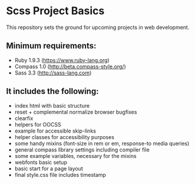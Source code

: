 Scss Project Basics
===================

This repository sets the ground for upcoming projects in web development.



Minimum requirements:
----------------------

- Ruby 1.9.3 (https://www.ruby-lang.org)
- Compass 1.0 (http://beta.compass-style.org/)
- Sass 3.3 (http://sass-lang.com)



It includes the following:
----------------------------

- index html with basic structure
- reset + complemental normalize browser bugfixes
- clearfix
- helpers for OOCSS
- example for accessible skip-links
- helper classes for accessibility purposes
- some handy mixins (font-size in rem or em, response-to media queries)
- general compass library settings including compiler file
- some example variables, necessary for the mixins
- webfonts basic setup
- basic start for a page layout
- final style.css file includes timestamp


